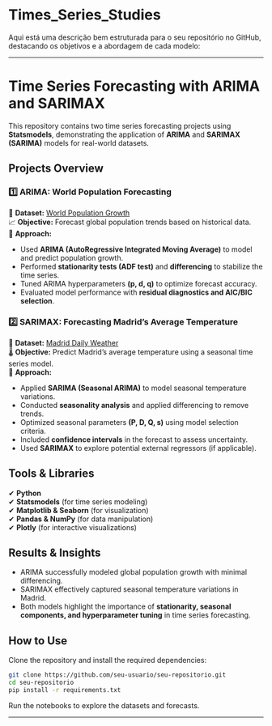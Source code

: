 # Times_Series_Studies

Aqui está uma descrição bem estruturada para o seu repositório no GitHub, destacando os objetivos e a abordagem de cada modelo:  

---

# **Time Series Forecasting with ARIMA and SARIMAX**  

This repository contains two time series forecasting projects using **Statsmodels**, demonstrating the application of **ARIMA** and **SARIMAX (SARIMA)** models for real-world datasets.  

## **Projects Overview**  

### **1️⃣ ARIMA: World Population Forecasting**  
📌 **Dataset:** [World Population Growth](https://www.kaggle.com/datasets/maheshmani13/world-population-growth/data)  
📈 **Objective:** Forecast global population trends based on historical data.  
🔧 **Approach:**  
- Used **ARIMA (AutoRegressive Integrated Moving Average)** to model and predict population growth.  
- Performed **stationarity tests (ADF test)** and **differencing** to stabilize the time series.  
- Tuned ARIMA hyperparameters **(p, d, q)** to optimize forecast accuracy.  
- Evaluated model performance with **residual diagnostics and AIC/BIC selection**.  

### **2️⃣ SARIMAX: Forecasting Madrid’s Average Temperature**  
📌 **Dataset:** [Madrid Daily Weather](https://www.kaggle.com/datasets/mahdiehhajian/madrid-daily-weather)  
🌡 **Objective:** Predict Madrid’s average temperature using a seasonal time series model.  
🔧 **Approach:**  
- Applied **SARIMA (Seasonal ARIMA)** to model seasonal temperature variations.  
- Conducted **seasonality analysis** and applied differencing to remove trends.  
- Optimized seasonal parameters **(P, D, Q, s)** using model selection criteria.  
- Included **confidence intervals** in the forecast to assess uncertainty.  
- Used **SARIMAX** to explore potential external regressors (if applicable).  

## **Tools & Libraries**  
✔ **Python**  
✔ **Statsmodels** (for time series modeling)  
✔ **Matplotlib & Seaborn** (for visualization)  
✔ **Pandas & NumPy** (for data manipulation)  
✔ **Plotly** (for interactive visualizations)  

## **Results & Insights**  
- ARIMA successfully modeled global population growth with minimal differencing.  
- SARIMAX effectively captured seasonal temperature variations in Madrid.  
- Both models highlight the importance of **stationarity, seasonal components, and hyperparameter tuning** in time series forecasting.  

## **How to Use**  
Clone the repository and install the required dependencies:  
```bash
git clone https://github.com/seu-usuario/seu-repositorio.git
cd seu-repositorio
pip install -r requirements.txt
```
Run the notebooks to explore the datasets and forecasts.  


---  
